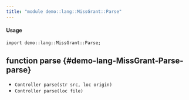 ```yaml
---
title: "module demo::lang::MissGrant::Parse"
---
```


#### Usage

`import demo::lang::MissGrant::Parse;`

## function parse {#demo-lang-MissGrant-Parse-parse}

* ``Controller parse(str src, loc origin)``
* ``Controller parse(loc file)``

